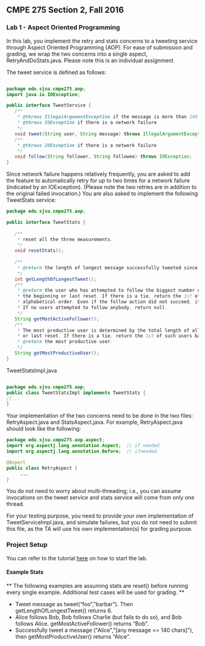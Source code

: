 ## CMPE 275 Section 2, Fall 2016
### Lab 1 - Aspect Oriented Programming

In this lab, you implement the retry and stats concerns to a tweeting service through Aspect Oriented Programming (AOP).
For ease of submission and grading, we wrap the two concerns into a single aspect, RetryAndDoStats.java. 
Please note this is an individual assignment.


The tweet service is defined as follows:

```Java

package edu.sjsu.cmpe275.aop;
import java.io.IOException;

public interface TweetService {
   /**
    * @throws IllegalArgumentException if the message is more than 140 characters as measured by string length.
    * @throws IOException if there is a network failure
    */
   void tweet(String user, String message) throws IllegalArgumentException, IOException;
   /**
    * @throws IOException if there is a network failure
    */
   void follow(String follower, String followee) throws IOException;
}

```


Since network failure happens relatively frequently, you are asked to add the feature to automatically retry for up to two times for a network failure (indicated by an IOException). (Please note the two retries are in addition to the original failed invocation.) You are also asked to implement the following TweetStats service:

```Java
package edu.sjsu.cmpe275.aop;

public interface TweetStats {
   
   /**
    * reset all the three measurements.
    */
   void resetStats();
   
   /**
    * @return the length of longest message successfully tweeted since the beginning or last reset. If no messages were successfully tweeted, return 0.
    */
   int getLengthOfLongestTweet();
   /**
    * @return the user who has attempted to follow the biggest number of different users since
    * the beginning or last reset. If there is a tie, return the 1st of such users based on
    * alphabetical order. Even if the follow action did not succeed, it still counts toward the stats.
    * If no users attempted to follow anybody, return null.  
    */
   String getMostActiveFollower();
   /**
    * The most productive user is determined by the total length of all the messages successfully tweeted since the beginning
    * or last reset. If there is a tie, return the 1st of such users based on alphabetical order. If no users successfully tweeted, return null.
    * @return the most productive user.
    */
   String getMostProductiveUser();
}

```


TweetStatsImpl.java
```Java

package edu.sjsu.cmpe275.aop;
public class TweetStatsImpl implements TweetStats {
//...
}


```

Your implementation of the two concerns need to be done in the two files: RetryAspect.java and StatsAspect.java. For example, RetryAspect.java should look like the following:


```Java
package edu.sjsu.cmpe275.aop.aspect;
import org.aspectj.lang.annotation.Aspect;  // if needed
import org.aspectj.lang.annotation.Before;  // ifneeded

@Aspect
public class RetryAspect {
     ...
}


```

You do not need to worry about multi-threading; i.e., you can assume invocations on the tweet service and stats service will come from only one thread.

For your testing purpose, you need to provide your own implementation of TweetServiceImpl.java, and simulate failures, but you do not need to submit this file, as the TA will use his own implementation(s) for grading purpose.

### Project Setup
You can refer to the tutorial [here](http://www.journaldev.com/2583/spring-aop-example-tutorial-aspect-advice-pointcut-joinpoint-annotations) on how to start the lab. 

#### Example Stats
** The following examples are assuming stats are reset() before running every single example. Additional test cases will be used for grading. **

- Tweet message as tweet(“foo”,”barbar”). Then getLengthOfLongestTweet() returns 6.
- Alice follows Bob, Bob follows Charlie (but fails to do so), and Bob follows Alice. getMostActiveFollower() returns “Bob”.
- Successfully tweet a message ("Alice","[any message <= 140 chars]"), then getMostProductiveUser() returns “Alice”.



